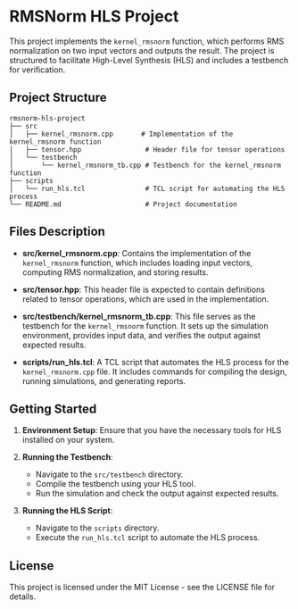# RMSNorm HLS Project

This project implements the `kernel_rmsnorm` function, which performs RMS normalization on two input vectors and outputs the result. The project is structured to facilitate High-Level Synthesis (HLS) and includes a testbench for verification.

## Project Structure

```
rmsnorm-hls-project
├── src
│   ├── kernel_rmsnorm.cpp       # Implementation of the kernel_rmsnorm function
│   ├── tensor.hpp                # Header file for tensor operations
│   └── testbench
│       └── kernel_rmsnorm_tb.cpp # Testbench for the kernel_rmsnorm function
├── scripts
│   └── run_hls.tcl               # TCL script for automating the HLS process
└── README.md                     # Project documentation
```

## Files Description

- **src/kernel_rmsnorm.cpp**: Contains the implementation of the `kernel_rmsnorm` function, which includes loading input vectors, computing RMS normalization, and storing results.

- **src/tensor.hpp**: This header file is expected to contain definitions related to tensor operations, which are used in the implementation.

- **src/testbench/kernel_rmsnorm_tb.cpp**: This file serves as the testbench for the `kernel_rmsnorm` function. It sets up the simulation environment, provides input data, and verifies the output against expected results.

- **scripts/run_hls.tcl**: A TCL script that automates the HLS process for the `kernel_rmsnorm.cpp` file. It includes commands for compiling the design, running simulations, and generating reports.

## Getting Started

1. **Environment Setup**: Ensure that you have the necessary tools for HLS installed on your system.

2. **Running the Testbench**:
   - Navigate to the `src/testbench` directory.
   - Compile the testbench using your HLS tool.
   - Run the simulation and check the output against expected results.

3. **Running the HLS Script**:
   - Navigate to the `scripts` directory.
   - Execute the `run_hls.tcl` script to automate the HLS process.

## License

This project is licensed under the MIT License - see the LICENSE file for details.
